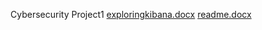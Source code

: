 Cybersecurity Project1 
[exploringkibana.docx](https://github.com/DRobinson920/Project-1/files/6965825/exploringkibana.docx)
[readme.docx](https://github.com/DRobinson920/Project-1/files/6965797/readme.docx)

